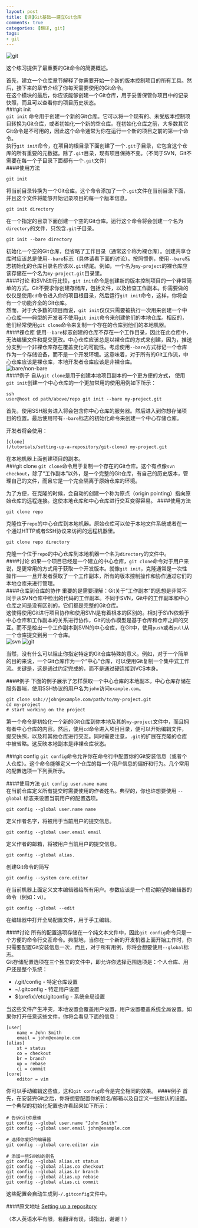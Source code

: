 ```yaml
---
layout: post
title: [译]Git基础——建立Git仓库
comments: true
categories: [翻译, git]
tags: 
- git
---
```

![git](/img/git-0.png)

这个练习提供了最重要的Git命令的简要概述。     

首先，建立一个仓库章节解释了你需要开始一个新的版本控制项目的所有工具。然后，接下来的章节介绍了你每天需要使用的Git命令。    
在这个模块的最后，你应该能够创建一个Git仓库，用于妥善保管你项目中的记录快照，而且可以查看你的项目历史状态。<!--more-->    
###git init  
`git init` 命令用于创建一个新的Git仓库。它可以将一个现有的、未受版本控制项目转换为Git仓库，或者初始化一个新的空仓库。在初始化仓库之前，大多数其它Git命令是不可用的，因此这个命令通常为你在运行一个新的项目之前的第一个命令。   
执行`git init`命令，在项目的根目录下面创建了一个`.git`子目录，它包含这个仓库的所有重要的元数据。除了`.git`目录，现有项目保持不变。（不同于SVN，Git不需要在每一个子目录下面都有一个`.git`文件）     
####使用方法
<pre><code>git init
</code></pre>
将当前目录转换为一个Git仓库。这个命令添加了一个`.git`文件在当前目录下面，并且这个文件将能够开始记录项目的每一个版本信息。    
<pre><code>git init directory
</code></pre>
在一个指定的目录下面创建一个空的Git仓库。运行这个命令将会创建一个名为`directory`的文件，只包含`.git`子目录。
<pre><code>git init --bare directory
</code></pre>
初始化一个空的Git仓库，但省略了工作目录（通常这个称为裸仓库）。创建共享仓库时应该总是使用`--bare`标志（具体请看下面的讨论）。按照惯例，使用`--bare`标志初始化的仓库目录名应该以`.git`结尾。例如，一个名为`my-project`的裸仓库应该存储在一个名为`my-project.git`目录里。     
####讨论
和SVN进行比较，`git init`命令是创建新的版本控制项目的一个非常简单的方式。Git不要求你创建存储库，包括文件，以及检查工作副本。你需要做的仅仅是使用`cd`命令进入你的项目根目录，然后运行`git init`命令，这样，你将会有一个功能齐全的Git仓库。     
然而，对于大多数的项目而说，`git init`仅仅只需要被执行一次用来创建一个中心仓库——典型的开发者不使用`git init`命令来创建他们的本地仓库。相反的，他们经常使用`git clone`命令来复制一个存在的仓库到他们的本地机器。    
####裸仓库
使用`--bare`标志创建的仓库不存在一个工作目录，因此在此仓库中，无法编辑文件和提交更改。中心仓库应该总是以裸仓库的方式来创建，因为，推送分支到一个非裸仓库存在覆盖变化的可能性。考虑使用`--bare`方式标记一个仓库作为一个存储设备，而不是一个开发环境。这意味着，对于所有的Git工作流，中心仓库应该是裸仓库，本地开发者仓库应该是非裸仓库。    
![bare/non-bare](/img/git-1.png)    
####例子
自从`git clone`是用于创建本地项目副本的一个更方便的方式， 使用`git init`创建一个中心仓库的一个更加常用的使用用例如下所示：<pre><code>ssh user@host
cd path/above/repo
git init --bare my-preject.git
</code></pre>
首先，使用SSH服务进入将会包含你中心仓库的服务器。然后进入到你想存储项目的位置。最后使用带有`--bare`标志的初始化命令来创建一个中心存储仓库。   

开发者将会使用：<pre><code>[clone] (/tutorials/setting-up-a-repository/git-clone) my-project.git
</code></pre>
在本地机器上面创建项目的副本。    
###git clone
`git clone`命令用于复制一个存在的Git仓库。这个有点像`svn checkout`，除了“工作副本”以外，是一个完整的Git仓库，有自己的历史版本，管理自己的文件，而且它是一个完全隔离于原始仓库的环境。       

为了方便，在克隆的时候，会自动的创建一个称为原点（origin pointing）指向原始仓库的远程连接。这使本地仓库和中心仓库进行交互变得容易。
####使用方法
<pre><code>git clone repo
</code></pre>
克隆位于`repo`的中心仓库到本地机器。原始仓库可以位于本地文件系统或者在一个通过HTTP或者SSH协议来访问的远程机器里。    
<pre><code>git clone repo directory
</code></pre>
克隆一个位于`repo`的中心仓库到本地机器一个名为`directory`的文件中。    
####讨论
如果一个项目已经是一个建立的中心仓库，`git clone`命令对于用户来说，是更常用的方式用于获取一个开发版本。就像`git init`，克隆通常是一次性操作——一旦开发者获取了一个工作副本，所有的版本控制操作和协作通过它们的本地仓库来进行管理。   
####仓库到仓库的协作
重要的是需要理解：Git关于“工作副本”的思想是非常不同于从SVN仓库中检出的代码的工作副本。不同于SVN，Git中的工作副本和中心仓库之间是没有区别的，它们都是完整的Git仓库。    
这使得使用Git进行项目协作和使用SVN是有着根本的区别的。相对于SVN依赖于中心仓库和工作副本的关系进行协作，Git的协作模型是基于仓库和仓库之间的交互。而不是检出一个工作副本到SVN的中心仓库，在Git中，使用`push`或者`pull`从一个仓库提交到另一个仓库。     
![svn](/img/git-2.png)
![git](/img/git-3.png)      

当然，没有什么可以阻止你指定特定的Git仓库特殊的意义。例如，对于一个简单的目的来说，一个Git仓库作为一个“中心”仓库，可以使用Git复制一个集中式工作流。关键是，这是通过约定完成的，而不是通过硬连接到VCS本身。 

####例子
下面的例子展示了怎样获取一个中心仓库的本地副本，中心仓库存储在服务器端，使用SSH协议的用户名为`john`访问`example.com`。
<pre><code>git clone ssh://john@example.com/path/to/my-project.git
cd my-project
# start working on the project
</code></pre>
第一个命令是初始化一个新的Git仓库到你本地及其的`my-project`文件中，而且拥有者中心仓库的内容。然后，使用`cd`命令进入项目目录，便可以开始编辑文件，提交快照，以及和其他仓库进行交互。同时需要注意，`.git`的扩展在克隆的仓库中被省略。这反映本地副本是非裸仓库状态。

###git config
`git config`命令允许你在命令行中配置你的Git安装信息（或者个人仓库）。这个命令能够定义一个仓库的每一个用户信息的偏好和行为。几个常用的配置选项一下列表所示。

####使用方法
`git config user.name name`       
在当前仓库定义所有提交时需要使用的作者姓名。典型的，你也许想要使用 `--global` 标志来设置当前用户的配置选项。
<pre><code>git config --global user.name name
</code></pre>
定义作者名字，将被用于当前用户的提交信息。
<pre><code>git config --global user.email email
</code></pre>
定义作者的邮箱，将被用户当前用户的提交信息。
<pre><code>git config --global alias.<alias-name> <git-command>
</code></pre>
创建Git命令的简写      
<pre><code>git config --system core.editor <editor>
</code></pre>
在当前机器上面定义文本编辑器给所有用户。<editor>参数应该是一个启动期望的编辑器的命令（例如：vi）。
<pre><code>git config --global --edit
</code></pre>
在编辑器中打开全局配置文件，用于手工编辑。

####讨论
所有的配置选项存储在一个纯文本文件中，因此`git config`命令只是一个方便的命令行交互命令。典型地，当你在一个新的开发机器上面开始工作时，你只需要配置Git安装信息一次，而且，对于所有用例，你将会想要使用`--global`标志。       
Git存储配置选项在三个独立的文件中，即允许你选择范围选项是：个人仓库、用户还是整个系统：    

- <repo>/.git/config - 特定仓库设置   
- ~/.gitconfig - 特定用户设置     
- $(prefix)/etc/gitconfig - 系统全局设置    

当这些文件产生冲突，本地设置会覆盖用户设置，用户设置覆盖系统全局设置。如果你打开任意这些文件，你将会看见下面的信息：
<pre><code>[user]
	name = John Smith
	email = john@example.com
[alias]
	st = status
	co = checkout
	br = branch
	up = rebase
	ci = commit
[core]
	editor = vim
</code></pre>
你可以手动编辑这些值，这和`git config`命令是完全相同的效果。
####例子
首先，在安装完Git之后，你将想要配置你的姓名/邮箱以及自定义一些默认的设置。一个典型的初始化配置也许看起来如下所示：
<pre><code># 告诉Git你是谁
git config --global user.name "John Smith"
git config --global user.email john@example.com
</code></pre>
<pre><code># 选择你爱好的编辑器
git config --global core.editor vim
</code></pre>
<pre><code># 添加一些SVN似的别名
git config --global alias.st status
git config --global alias.co checkout
git config --global alias.br branch
git config --global alias.up rebase
git config --global alias.ci commit
</code></pre>
这些配置会自动生成到`~/.gitconfig`文件中。


####原文地址
[Setting up a repository](https://www.atlassian.com/git/tutorials/setting-up-a-repository)

（本人英语水平有限，若翻译有误，请指出，谢谢！）
